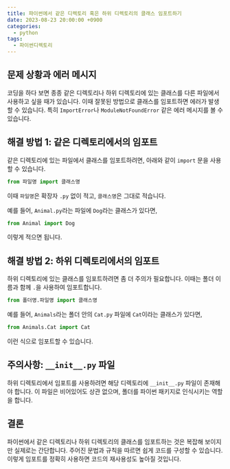 ```yaml
---
title: 파이썬에서 같은 디렉토리 혹은 하위 디렉토리의 클래스 임포트하기
date: 2023-08-23 20:00:00 +0900
categories:
  - python
tags:
  - 파이썬디렉토리
---
```


## 문제 상황과 에러 메시지

코딩을 하다 보면 종종 같은 디렉토리나 하위 디렉토리에 있는 클래스를 다른 파일에서 사용하고 싶을 때가 있습니다. 이때 잘못된 방법으로 클래스를 임포트하면 에러가 발생할 수 있습니다. 특히 `ImportError`나 `ModuleNotFoundError` 같은 에러 메시지를 볼 수 있습니다.

## 해결 방법 1: 같은 디렉토리에서의 임포트

같은 디렉토리에 있는 파일에서 클래스를 임포트하려면, 아래와 같이 `import` 문을 사용할 수 있습니다. 

```python
from 파일명 import 클래스명
```

이때 `파일명`은 확장자 `.py` 없이 적고, `클래스명`은 그대로 적습니다.

예를 들어, `Animal.py`라는 파일에 `Dog`라는 클래스가 있다면,

```python
from Animal import Dog
```

이렇게 적으면 됩니다.

## 해결 방법 2: 하위 디렉토리에서의 임포트

하위 디렉토리에 있는 클래스를 임포트하려면 좀 더 주의가 필요합니다. 이때는 폴더 이름과 함께 `.`을 사용하여 임포트합니다. 

```python
from 폴더명.파일명 import 클래스명
```

예를 들어, `Animals`라는 폴더 안의 `Cat.py` 파일에 `Cat`이라는 클래스가 있다면,

```python
from Animals.Cat import Cat
```

이런 식으로 임포트할 수 있습니다.

## 주의사항: `__init__.py` 파일

하위 디렉토리에서 임포트를 사용하려면 해당 디렉토리에 `__init__.py` 파일이 존재해야 합니다. 이 파일은 비어있어도 상관 없으며, 폴더를 파이썬 패키지로 인식시키는 역할을 합니다.

## 결론

파이썬에서 같은 디렉토리나 하위 디렉토리의 클래스를 임포트하는 것은 복잡해 보이지만 실제로는 간단합니다. 주어진 문법과 규칙을 따르면 쉽게 코드를 구성할 수 있습니다. 이렇게 임포트를 정확히 사용하면 코드의 재사용성도 높아질 것입니다.